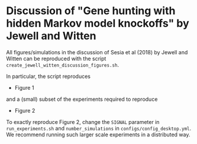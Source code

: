 # Discussion of "Gene hunting with hidden Markov model knockoffs" by Jewell and Witten 

All figures/simulations in the discussion of Sesia et al (2018) by Jewell and Witten can be reproduced with the script ``create_jewell_witten_discussion_figures.sh``. 

In particular, the script reproduces 

 - Figure 1 

 and a (small) subset of the experiments required to reproduce 

 - Figure 2 

 To exactly reproduce Figure 2, change the ``SIGNAL`` parameter in ```run_experiments.sh``` and ``number_simulations`` in ```configs/config_desktop.yml```. We recommend running such larger scale experiments in a distributed way. 